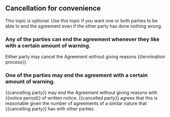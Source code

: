 ## Cancellation for convenience

This topic is optional. Use this topic if you want one or both parties to be able to end the agreement even if the other party has done nothing wrong.

### Any of the parties can end the agreement whenever they like with a certain amount of warning.

Either party may cancel the Agreement without giving reasons {{termination process}}.

### One of the parties may end the agreement with a certain amount of warning.

{{cancelling party}} may end the Agreement without giving reasons with {{notice period}} of written notice.  {{cancelled party}} agrees that this is reasonable given the number of agreements of a similar nature that {{cancelling party}} has with other parties.
